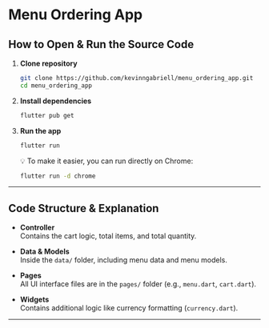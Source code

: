 # Menu Ordering App

## How to Open & Run the Source Code

1. **Clone repository**  
   ```bash
   git clone https://github.com/kevinngabriell/menu_ordering_app.git
   cd menu_ordering_app
   ```

2. **Install dependencies**  
   ```bash
   flutter pub get
   ```

3. **Run the app**  
   ```bash
   flutter run
   ```
   💡 To make it easier, you can run directly on Chrome:  
   ```bash
   flutter run -d chrome
   ```

---

## Code Structure & Explanation

- **Controller**  
  Contains the cart logic, total items, and total quantity.

- **Data & Models**  
  Inside the `data/` folder, including menu data and menu models.

- **Pages**  
  All UI interface files are in the `pages/` folder (e.g., `menu.dart`, `cart.dart`).

- **Widgets**  
  Contains additional logic like currency formatting (`currency.dart`).

---
